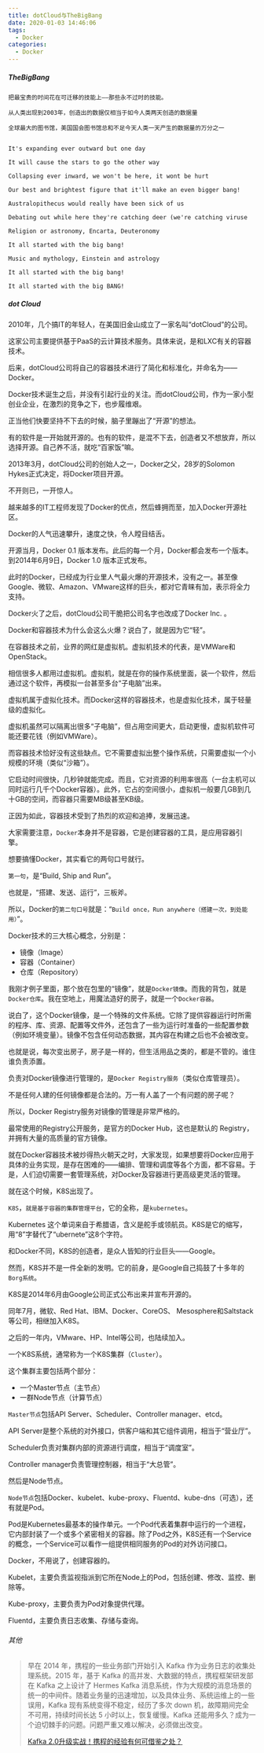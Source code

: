 ```yaml
---
title: dotCloud与TheBigBang
date: 2020-01-03 14:46:06
tags:
  - Docker
categories:
  - Docker
---
```



##### TheBigBang

`把最宝贵的时间花在可迁移的技能上——那些永不过时的技能。`

`从人类出现到2003年，创造出的数据仅相当于如今人类两天创造的数据量`

`全球最大的图书馆，美国国会图书馆总和不足今天人类一天产生的数据量的万分之一`

```shell

It's expanding ever outward but one day

It will cause the stars to go the other way

Collapsing ever inward, we won't be here, it wont be hurt

Our best and brightest figure that it'll make an even bigger bang!

Australopithecus would really have been sick of us

Debating out while here they're catching deer (we're catching viruse

Religion or astronomy, Encarta, Deuteronomy

It all started with the big bang!

Music and mythology, Einstein and astrology

It all started with the big bang!

It all started with the big BANG!
```

##### dot Cloud

2010年，几个搞IT的年轻人，在美国旧金山成立了一家名叫“dotCloud”的公司。

这家公司主要提供基于PaaS的云计算技术服务。具体来说，是和LXC有关的容器技术。

后来，dotCloud公司将自己的容器技术进行了简化和标准化，并命名为——Docker。

Docker技术诞生之后，并没有引起行业的关注。而dotCloud公司，作为一家小型创业企业，在激烈的竞争之下，也步履维艰。

正当他们快要坚持不下去的时候，脑子里蹦出了“开源”的想法。

有的软件是一开始就开源的。也有的软件，是混不下去，创造者又不想放弃，所以选择开源。自己养不活，就吃“百家饭”嘛。

2013年3月，dotCloud公司的创始人之一，Docker之父，28岁的Solomon Hykes正式决定，将Docker项目开源。

不开则已，一开惊人。

越来越多的IT工程师发现了Docker的优点，然后蜂拥而至，加入Docker开源社区。

Docker的人气迅速攀升，速度之快，令人瞠目结舌。

开源当月，Docker 0.1 版本发布。此后的每一个月，Docker都会发布一个版本。到2014年6月9日，Docker 1.0 版本正式发布。

此时的Docker，已经成为行业里人气最火爆的开源技术，没有之一。甚至像Google、微软、Amazon、VMware这样的巨头，都对它青睐有加，表示将全力支持。

Docker火了之后，dotCloud公司干脆把公司名字也改成了Docker Inc. 。

Docker和容器技术为什么会这么火爆？说白了，就是因为它“轻”。

在容器技术之前，业界的网红是虚拟机。虚拟机技术的代表，是VMWare和OpenStack。

相信很多人都用过虚拟机。虚拟机，就是在你的操作系统里面，装一个软件，然后通过这个软件，再模拟一台甚至多台“子电脑”出来。

虚拟机属于虚拟化技术。而Docker这样的容器技术，也是虚拟化技术，属于轻量级的虚拟化。

虚拟机虽然可以隔离出很多“子电脑”，但占用空间更大，启动更慢，虚拟机软件可能还要花钱（例如VMWare）。

而容器技术恰好没有这些缺点。它不需要虚拟出整个操作系统，只需要虚拟一个小规模的环境（类似“沙箱”）。

它启动时间很快，几秒钟就能完成。而且，它对资源的利用率很高（一台主机可以同时运行几千个Docker容器）。此外，它占的空间很小，虚拟机一般要几GB到几十GB的空间，而容器只需要MB级甚至KB级。

正因为如此，容器技术受到了热烈的欢迎和追捧，发展迅速。

大家需要注意，`Docker`本身并不是容器，它是创建容器的工具，是应用容器引擎。

想要搞懂Docker，其实看它的两句口号就行。

`第一句`，是“Build, Ship and Run”。

也就是，“搭建、发送、运行”，三板斧。

所以，Docker的`第二句口号`就是：“`Build once，Run anywhere（搭建一次，到处能用）`”。

Docker技术的三大核心概念，分别是：

- 镜像（Image）
- 容器（Container）
- 仓库（Repository）

我刚才例子里面，那个放在包里的“镜像”，就是`Docker镜像`。而我的背包，就是`Docker仓库`。我在空地上，用魔法造好的房子，就是一个`Docker容器`。

说白了，这个Docker镜像，是一个特殊的文件系统。它除了提供容器运行时所需的程序、库、资源、配置等文件外，还包含了一些为运行时准备的一些配置参数（例如环境变量）。镜像不包含任何动态数据，其内容在构建之后也不会被改变。

也就是说，每次变出房子，房子是一样的，但生活用品之类的，都是不管的。谁住谁负责添置。

负责对Docker镜像进行管理的，是`Docker Registry服务`（类似仓库管理员）。

不是任何人建的任何镜像都是合法的。万一有人盖了一个有问题的房子呢？

所以，Docker Registry服务对镜像的管理是非常严格的。

最常使用的Registry公开服务，是官方的Docker Hub，这也是默认的 Registry，并拥有大量的高质量的官方镜像。

就在Docker容器技术被炒得热火朝天之时，大家发现，如果想要将Docker应用于具体的业务实现，是存在困难的——编排、管理和调度等各个方面，都不容易。于是，人们迫切需要一套管理系统，对Docker及容器进行更高级更灵活的管理。

就在这个时候，K8S出现了。

`K8S`，`就是基于容器的集群管理平台`，它的全称，是`kubernetes`。

Kubernetes 这个单词来自于希腊语，含义是舵手或领航员。K8S是它的缩写，用“8”字替代了“ubernete”这8个字符。

和Docker不同，K8S的创造者，是众人皆知的行业巨头——Google。

然而，K8S并不是一件全新的发明。它的前身，是Google自己捣鼓了十多年的`Borg系统`。

K8S是2014年6月由Google公司正式公布出来并宣布开源的。

同年7月，微软、Red Hat、IBM、Docker、CoreOS、 Mesosphere和Saltstack 等公司，相继加入K8S。

之后的一年内，VMware、HP、Intel等公司，也陆续加入。

一个K8S系统，通常称为一个K8S集群（`Cluster`）。

这个集群主要包括两个部分：

- 一个Master节点（主节点）
- 一群Node节点（计算节点）

`Master节点`包括API Server、Scheduler、Controller manager、etcd。

API Server是整个系统的对外接口，供客户端和其它组件调用，相当于“营业厅”。

Scheduler负责对集群内部的资源进行调度，相当于“调度室”。

Controller manager负责管理控制器，相当于“大总管”。

然后是Node节点。

`Node节点`包括Docker、kubelet、kube-proxy、Fluentd、kube-dns（可选），还有就是Pod。

Pod是Kubernetes最基本的操作单元。一个Pod代表着集群中运行的一个进程，它内部封装了一个或多个紧密相关的容器。除了Pod之外，K8S还有一个Service的概念，一个Service可以看作一组提供相同服务的Pod的对外访问接口。

Docker，不用说了，创建容器的。

Kubelet，主要负责监视指派到它所在Node上的Pod，包括创建、修改、监控、删除等。

Kube-proxy，主要负责为Pod对象提供代理。

Fluentd，主要负责日志收集、存储与查询。

###### 其他

>早在 2014 年，携程的一些业务部门开始引入 Kafka 作为业务日志的收集处理系统。2015 年，基于 Kafka 的高并发、大数据的特点，携程框架研发部在 Kafka 之上设计了 Hermes Kafka 消息系统，作为大规模的消息场景的统一的中间件。随着业务量的迅速增加，以及具体业务、系统运维上的一些误用，Kafka 现有系统变得不稳定，经历了多次 down 机，故障期间完全不可用，持续时间长达 5 小时以上，恢复缓慢。Kafka 还能用多久？成为一个迫切棘手的问题。问题严重又难以解决，必须做出改变。
>
> [Kafka 2.0升级实战！携程的经验有何可借鉴之处？](https://mp.weixin.qq.com/s/GdA4IO5LJP4lt3n1wMyR3w)
